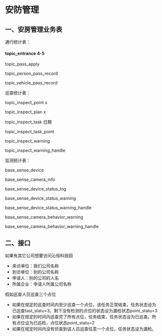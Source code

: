 # 安防管理

## 一、安房管理业务表

通行统计表：

#### topic_entrance 4-5

topic_pass_apply 

topic_person_pass_record 

topic_vehicle_pass_record 

巡查统计表：

topic_inspect_point x

topic_inspect_plan x

topic_inspect_task 日期

topic_inspect_task_point

topic_inspect_warning

topic_inspect_warning_handle

监测统计表：

base_sense_device

base_sense_camera_info

base_sense_device_status_log

base_sense_device_status_warning

base_sense_device_status_warning_handle

base_sense_camera_behavior_warning

base_sense_camera_behavior_warning_handle

## 二、接口

如果有其它公司想要访问沁恒科技园

- 来访单位：我们公司名称
- 到访单位：别的公司名称
- 申请人：别的公司的人名
- 所属企业：申请人所属公司名称 



假如巡查人员巡查三个点位

- 如果在规定的巡查时间内至少巡查一个点位，该任务正常结束，任务状态设为已巡查tast_statu=3。剩下没有检测的点位的状态设为漏检状态point_statu=3
- 如果在规定的时间内巡查完了所有点位，任务结束，任务状态设为已巡查。所有点位设为已巡检，点位状态point_statu=2
- 如果在规定时间内没有侦查到该人员巡查任意一个点位，任务状态设为漏检。

